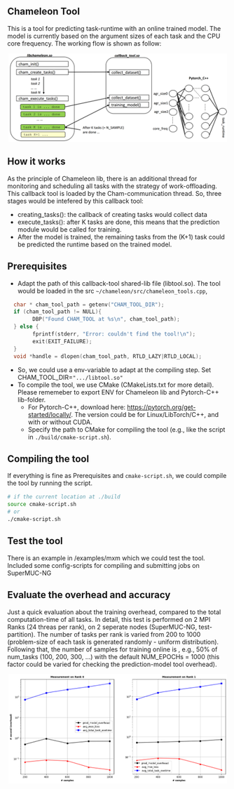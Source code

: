 ## Chameleon Tool
This is a tool for predicting task-runtime with an online trained model. The model is currently based on the argument sizes of each task and the CPU core frequency. The working flow is shown as follow:
<p align="center">
  <img src="./figures/working_flow.png" alt="The working flow of the prediction model" width="500">
</p>

## How it works
As the principle of Chameleon lib, there is an additional thread for monitoring and scheduling all tasks with the strategy of work-offloading. This callback tool is loaded by the Cham-communication thread. So, three stages would be intefered by this callback tool:
*   creating_tasks(): the callback of creating tasks would collect data
*   execute_tasks(): after K tasks are done, this means that the prediction module would be called for training.
*   After the model is trained, the remaining tasks from the (K+1) task could be predicted the runtime based on the trained model.

## Prerequisites
*   Adapt the path of this callback-tool shared-lib file (libtool.so). The tool would be loaded in the src `~/chameleon/src/chameleon_tools.cpp`,
```C
  char * cham_tool_path = getenv("CHAM_TOOL_DIR");
  if (cham_tool_path != NULL){
        DBP("Found CHAM_TOOL at %s\n", cham_tool_path);
  } else {
        fprintf(stderr, "Error: couldn't find the tool!\n");
        exit(EXIT_FAILURE);
  }  
  void *handle = dlopen(cham_tool_path, RTLD_LAZY|RTLD_LOCAL);
```
*   So, we could use a env-variable to adapt at the compiling step. Set CHAM_TOOL_DIR=`".../libtool.so"`
*  To compile the tool, we use CMake (CMakeLists.txt for more detail). Please rememeber to export ENV for Chameleon lib and Pytorch-C++ lib-folder.
    *   For Pytorch-C++, download here: https://pytorch.org/get-started/locally/. The version could be for Linux/LibTorch/C++, and with or without CUDA.
    *   Specify the path to CMake for compiling the tool (e.g., like the script in `./build/cmake-script.sh`).

## Compiling the tool
If everything is fine as Prerequisites and `cmake-script.sh`, we could compile the tool by running the script.
``` Bash
# if the current location at ./build
source cmake-script.sh
# or
./cmake-script.sh
```

## Test the tool
There is an example in /examples/mxm which we could test the tool. Included some config-scripts for compiling and submitting jobs on SuperMUC-NG

## Evaluate the overhead and accuracy
Just a quick evaluation about the training overhead, compared to the total computation-time of all tasks. In detail, this test is performed on 2 MPI Ranks (24 threas per rank), on 2 seperate nodes (SuperMUC-NG, test-partition). The number of tasks per rank is varied from 200 to 1000 (problem-size of each task is generated randomly - uniform distribution). Following that, the number of samples for training online is , e.g., 50% of num_tasks (100, 200, 300, ...) with the default NUM_EPOCHs = 1000 (this factor could be varied for checking the prediction-model tool overhead).

<p align="center">
  <img src="./figures/test_pred_model_overhead.png" alt="An example for testing the pred-model tool overhead." width="500">
</p>